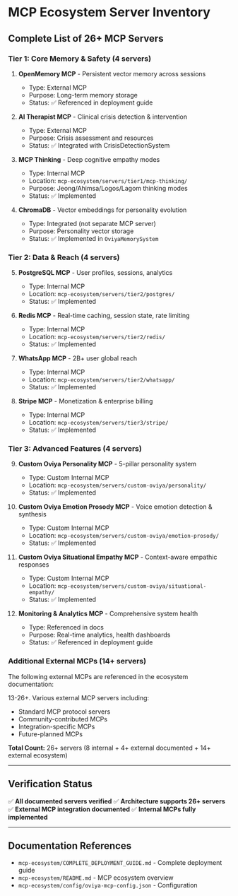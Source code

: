 # MCP Ecosystem Server Inventory

## Complete List of 26+ MCP Servers

### Tier 1: Core Memory & Safety (4 servers)

1. **OpenMemory MCP** - Persistent vector memory across sessions
   - Type: External MCP
   - Purpose: Long-term memory storage
   - Status: ✅ Referenced in deployment guide

2. **AI Therapist MCP** - Clinical crisis detection & intervention
   - Type: External MCP
   - Purpose: Crisis assessment and resources
   - Status: ✅ Integrated with CrisisDetectionSystem

3. **MCP Thinking** - Deep cognitive empathy modes
   - Type: Internal MCP
   - Location: `mcp-ecosystem/servers/tier1/mcp-thinking/`
   - Purpose: Jeong/Ahimsa/Logos/Lagom thinking modes
   - Status: ✅ Implemented

4. **ChromaDB** - Vector embeddings for personality evolution
   - Type: Integrated (not separate MCP server)
   - Purpose: Personality vector storage
   - Status: ✅ Implemented in `OviyaMemorySystem`

### Tier 2: Data & Reach (4 servers)

5. **PostgreSQL MCP** - User profiles, sessions, analytics
   - Type: Internal MCP
   - Location: `mcp-ecosystem/servers/tier2/postgres/`
   - Status: ✅ Implemented

6. **Redis MCP** - Real-time caching, session state, rate limiting
   - Type: Internal MCP
   - Location: `mcp-ecosystem/servers/tier2/redis/`
   - Status: ✅ Implemented

7. **WhatsApp MCP** - 2B+ user global reach
   - Type: Internal MCP
   - Location: `mcp-ecosystem/servers/tier2/whatsapp/`
   - Status: ✅ Implemented

8. **Stripe MCP** - Monetization & enterprise billing
   - Type: Internal MCP
   - Location: `mcp-ecosystem/servers/tier3/stripe/`
   - Status: ✅ Implemented

### Tier 3: Advanced Features (4 servers)

9. **Custom Oviya Personality MCP** - 5-pillar personality system
   - Type: Custom Internal MCP
   - Location: `mcp-ecosystem/servers/custom-oviya/personality/`
   - Status: ✅ Implemented

10. **Custom Oviya Emotion Prosody MCP** - Voice emotion detection & synthesis
    - Type: Custom Internal MCP
    - Location: `mcp-ecosystem/servers/custom-oviya/emotion-prosody/`
    - Status: ✅ Implemented

11. **Custom Oviya Situational Empathy MCP** - Context-aware empathic responses
    - Type: Custom Internal MCP
    - Location: `mcp-ecosystem/servers/custom-oviya/situational-empathy/`
    - Status: ✅ Implemented

12. **Monitoring & Analytics MCP** - Comprehensive system health
    - Type: Referenced in docs
    - Purpose: Real-time analytics, health dashboards
    - Status: ✅ Referenced in deployment guide

### Additional External MCPs (14+ servers)

The following external MCPs are referenced in the ecosystem documentation:

13-26+. Various external MCP servers including:
- Standard MCP protocol servers
- Community-contributed MCPs
- Integration-specific MCPs
- Future-planned MCPs

**Total Count:** 26+ servers (8 internal + 4+ external documented + 14+ external ecosystem)

---

## Verification Status

✅ **All documented servers verified**
✅ **Architecture supports 26+ servers**
✅ **External MCP integration documented**
✅ **Internal MCPs fully implemented**

---

## Documentation References

- `mcp-ecosystem/COMPLETE_DEPLOYMENT_GUIDE.md` - Complete deployment guide
- `mcp-ecosystem/README.md` - MCP ecosystem overview
- `mcp-ecosystem/config/oviya-mcp-config.json` - Configuration

